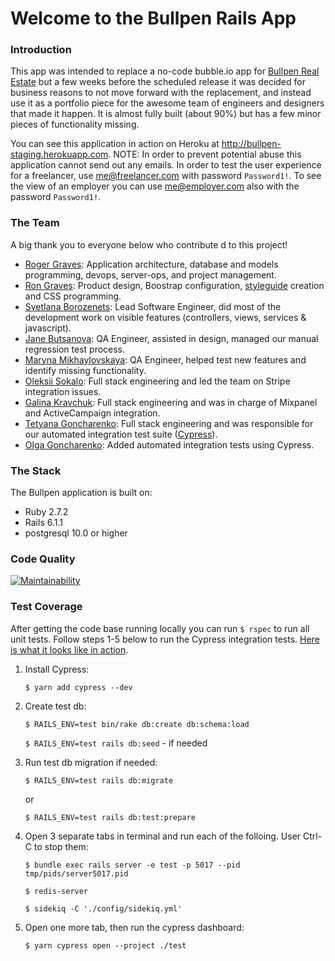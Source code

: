 # Welcome to the Bullpen Rails App

### Introduction
This app was intended to replace a no-code bubble.io app for [Bullpen Real Estate](https://www.bullpenre.com/) but 
a few weeks before the scheduled release it was decided for business reasons to not move forward with the replacement, and instead use it as a portfolio piece for the
awesome team of engineers and designers that made it happen. It is almost fully built (about 90%) but has a few minor pieces of functionality missing.

You can see this application in action on Heroku at http://bullpen-staging.herokuapp.com. NOTE: In order to prevent potential abuse this application cannot send out any emails. In order to test the user experience 
for a freelancer, use me@freelancer.com with password `Password1!`. To see the view of an employer you can use me@employer.com also with the password `Password1!`.

### The Team
A big thank you to everyone below who contribute
d to this project!

 - [Roger Graves](https://www.linkedin.com/in/roginc/): Application architecture, database and models programming, devops, server-ops, and project management.
 - [Ron Graves](https://www.linkedin.com/in/ron-graves-029928108/): Product design, Boostrap configuration, [styleguide](https://bullpen-staging.herokuapp.com/styleguide) creation and CSS programming.
 - [Svetlana Borozenets](https://www.linkedin.com/in/svetlana-borozenets-8827a515a/): Lead Software Engineer, did most of the development work on visible features (controllers, views, services & javascript).
 - [Jane Butsanova](https://www.linkedin.com/in/evgenia-butsanova-804a3a210/): QA Engineer, assisted in design, managed our manual regression test process.
 - [Maryna Mikhaylovskaya](https://www.linkedin.com/in/maryna-mikhaylovskaya/): QA Engineer, helped test new features and identify missing functionality.
 - [Oleksii Sokalo](https://www.linkedin.com/in/oleksii-sokalo-97589393/): Full stack engineering and led the team on Stripe integration issues.
 - [Galina Kravchuk](https://www.linkedin.com/in/galina-kravchuk-6b79a2b5/): Full stack engineering and was in charge of Mixpanel and ActiveCampaign integration.
 - [Tetyana Goncharenko](https://www.linkedin.com/in/tetyana-goncharenko-42a507a4/): Full stack engineering and was responsible for our automated integration test suite ([Cypress](https://www.cypress.io/)).
 - [Olga Goncharenko](https://www.linkedin.com/in/olga-goncharenko-91466a194/): Added automated integration tests using Cypress.

### The Stack

The Bullpen application is built on:
 * Ruby 2.7.2
 * Rails 6.1.1
 * postgresql 10.0 or higher
 
### Code Quality 
[![Maintainability](https://api.codeclimate.com/v1/badges/2b1724876c36b5bb29c3/maintainability)](https://codeclimate.com/repos/5f5ff58f6f8e8901a000376a/maintainability) 

### Test Coverage

After getting the code base running locally you can run `$ rspec` to run all unit tests. 
Follow steps 1-5 below to run the Cypress integration tests. 
[Here is what it looks like in action](https://www.loom.com/share/ee8a3eaa721345d0926f17d7e8ea7dae).

1. Install Cypress:

   `$ yarn add cypress --dev` 

2. Create test db:

   `$ RAILS_ENV=test bin/rake db:create db:schema:load`

   `$ RAILS_ENV=test rails db:seed` - if needed

3. Run test db migration if needed:

   `$ RAILS_ENV=test rails db:migrate`

   or

   `$ RAILS_ENV=test rails db:test:prepare`

4. Open 3 separate tabs in terminal and run each of the folloing. User Ctrl-C to stop them:

   `$ bundle exec rails server -e test -p 5017 --pid tmp/pids/server5017.pid`

   `$ redis-server`

   `$ sidekiq -C './config/sidekiq.yml'`

5. Open one more tab, then run the cypress dashboard:
   
   `$ yarn cypress open --project ./test` 
